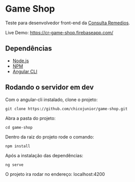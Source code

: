 # **Game Shop**

Teste para desenvolvedor front-end da [Consulta Remedios](https://consultaremedios.com.br/).

Live Demo: https://cr-game-shop.firebaseapp.com/

## Dependências

- [Node.js](https://nodejs.org/en/)
- [NPM](https://www.npmjs.com/)
- [Angular CLI](https://github.com/angular/angular-cli)

## Rodando o servidor em dev

Com o angular-cli instalado, clone o projeto:

```shell
git clone https://github.com/chicojunior/game-shop.git
```

Abra a pasta do projeto:

```shell
cd game-shop
```

Dentro da raiz do projeto rode o comando:
```shell
npm install
```

Após a instalação das dependências:
```shell
ng serve
```

O projeto ira rodar no endereço: localhost:4200
